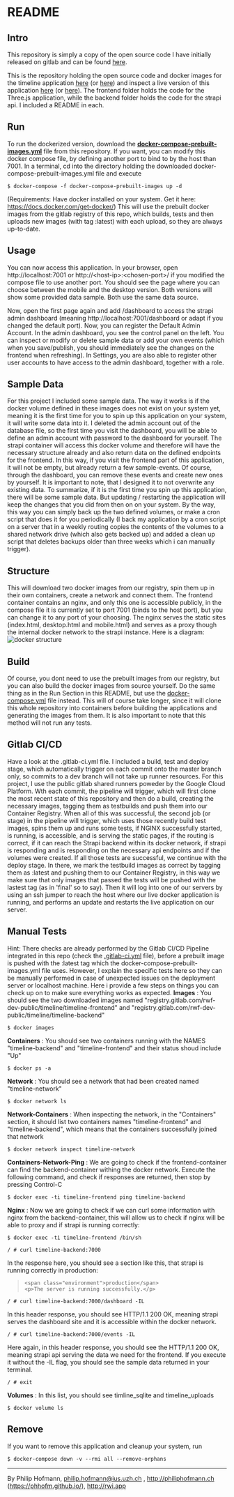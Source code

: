 
# README

## Intro

This repository is simply a copy of the open source code I have initially released on gitlab and can be found [here](https://gitlab.com/rwf-dev-public/timeline).

This is the repository holding the open source code and docker images for the timeline application [here](https://lht.rwi.app/) (or [here](https://web.archive.org/web/20210618111754/https://rwi.app/timeline/)) and inspect a live version of this application [here](https://rwi.app/historytimeline/) (or [here](https://web.archive.org/web/20210519085254/https://rwi.app/historytimeline/)). The frontend folder holds the code for the Three.js application, while the backend folder holds the code for the strapi api. I included a README in each.

## Run
To run the dockerized version, download the [**docker-compose-prebuilt-images.yml**](https://gitlab.com/rwf-dev-public/timeline/-/blob/master/docker-compose-prebuilt-images.yml) file from this repository.
If you want, you can modify this docker compose file, by defining another port to bind to by the host than 7001.
In a terminal, cd into the directory holding the downloaded docker-compose-prebuilt-images.yml file and execute 
```
$ docker-compose -f docker-compose-prebuilt-images up -d
```
(Requirements: Have docker installed on your system. Get it here: https://docs.docker.com/get-docker/)
This will use the prebuilt docker images from the gitlab registry of this repo, which builds, tests and then uploads new images (with tag :latest) with each upload, so they are always up-to-date.

## Usage

You can now access this application. In your browser, open http://localhost:7001 or http://\<host-ip\>:\<chosen-port\>/ if you modified the compose file to use another port. You should see the page where you can choose between the mobile and the desktop version. Both versions will show some provided data sample. Both use the same data source.

Now, open the first page again and add /dashboard to access the strapi admin dashboard (meaning http://localhost:7001/dashboard or adapt if you changed the default port). Now, you can register the Default Admin Account. In the admin dashboard, you see the control panel on the left. You can inspect or modify or delete sample data or add your own events (which when you save/publish, you should immediately see the changes on the frontend when refreshing). In Settings, you are also able to register other user accounts to have access to the admin dashboard, together with a role.

## Sample Data
For this project I included some sample data. The way it works is if the docker volume defined in these images does not exist on your system yet, meaning it is the first time for you to spin up this application on your system, it will write some data into it. I deleted the admin account out of the database file, so the first time you visit the dashboard, you will be able to define an admin account with password to the dashboard for yourself. The strapi container will access this docker volume and therefore will have the necessary structure already and also return data on the defined endpoints for the frontend. In this way, if you visit the frontend part of this application, it will not be empty, but already return a few sample-events. Of course, through the dashboard, you can remove these events and create new ones by yourself. It is important to note, that I designed it to not overwrite any existing data. To summarize, if it is the first time you spin up this application, there will be some sample data. But updating / restarting the application will keep the changes that you did from then on on your system. By the way, this way you can simply back up the two defined volumes, or make a cron script that does it for you periodically (I back my application by a cron script on a server that in a weekly routing copies the contents of the volumes to a shared network drive (which also gets backed up) and added a clean up script that deletes backups older than three weeks which i can manually trigger).

## Structure
This will download two docker images from our registry, spin them up in their own containers, create a network and connect them. The frontend container contains an nginx, and only this one is accessible publicly, in the compose file it is currently set to port 7001 (binds to the host port), but you can change it to any port of your choosing. The nginx serves the static sites (index.html, desktop.html and mobile.html) and serves as a proxy though the internal docker network to the strapi instance. Here is a diagram:
![docker structure](https://gitlab.com/rwf-dev-public/timeline/-/raw/master/timeline-docker.svg)
## Build
Of course, you dont need to use the prebuilt images from our registry, but you can also build the docker images from source yourself. Do the same thing as in the Run Section in this README, but use the [docker-compose.yml](https://gitlab.com/rwf-dev-public/timeline/-/blob/master/docker-compose.yml) file instead. This will of course take longer, since it will clone this whole repository into containers before building the applications and generating the images from them. It is also important to note that this method will not run any tests.

## Gitlab CI/CD
Have a look at the .gitlab-ci.yml file. I included a build, test and deploy stage, which automatically trigger on each commit onto the master branch only, so commits to a dev branch will not take up runner resources. For this project, I use the public gitlab shared runners poweder by the Google Cloud Platform. Wth each commit, the pipeline will trigger, which will first clone the most recent state of this repository and then do a build, creating the necessary images, tagging them as testbuilds and push them into our Container Registry. When all of this was successful, the second job (or stage) in the pipeline will trigger, which uses those recently build test images, spins them up and runs some tests, if NGINX successfully started, is running, is accessible, and is serving the static pages, if the routing is correct, if it can reach the Strapi backend within its docker network, if strapi is responding and is responding on the necessary api endpoints and if the volumes were created. If all those tests are successful, we continue with the deploy stage. In there, we mark the testbuild images as correct by tagging them as :latest and pushing them to our Container Registry, in this way we make sure that only images that passed the tests will be pushed with the lastest tag (as in 'final' so to say). Then it will log into one of our servers by using an ssh jumper to reach the host where our live docker application is running, and performs an update and restarts the live application on our server.

## Manual Tests
Hint: There checks are already performed by the Gitlab CI/CD Pipeline integrated in this repo (check the [.gitlab-ci.yml](https://gitlab.com/rwf-dev-public/timeline/-/blob/master/.gitlab-ci.yml) file), before a prebuilt image is pushed with the :latest tag which the docker-compose-prebuilt-images.yml file uses. However, I explain the specific tests here so they can be manually performed in case of unexpected issues on the deployment server or localhost machine.
Here i provide a few steps on things you can check up on to make sure everything works as expected.
**Images** : You should see the two downloaded images named "registry.gitlab.com/rwf-dev-public/timeline/timeline-frontend" and "registry.gitlab.com/rwf-dev-public/timeline/timeline-backend"
```
$ docker images
```
**Containers** : You should see two containers running with the NAMES "timeline-backend" and "timeline-frontend" and their status shoud include "Up"
```
$ docker ps -a
```
**Network** :  You should see a network that had been created named "timeline-network"
```
$ docker network ls
```
**Network-Containers** :  When inspecting the network, in the "Containers" section, it should list two containers names "timeline-frontend" and "timeline-backend", which means that the containers successfully joined that network
```
$ docker network inspect timeline-network
```
**Containers-Network-Ping** :  We are going to check if the frontend-container can find the backend-container withing the docker network. Execute the following command, and check if responses are returned, then stop by pressing Control-C
```
$ docker exec -ti timeline-frontend ping timeline-backend
```
**Nginx** :  Now we are going to check if we can curl some information with nginx from the backend-container, this will allow us to check if nginx will be able to proxy and if strapi is running correctly:
```
$ docker exec -ti timeline-frontend /bin/sh
```
```
/ # curl timeline-backend:7000
```
In the response here, you should see a section like this, that strapi is running correctly in production:
>     <span class="environment">production</span>
>     <p>The server is running successfully.</p>
```
/ # curl timeline-backend:7000/dashboard -IL
```
In this header response, you should see HTTP/1.1 200 OK, meaning strapi serves the dashboard site and it is accessible within the docker network.
```
/ # curl timeline-backend:7000/events -IL
```
Here again, in this header response, you should see the HTTP/1.1 200 OK, meaning strapi api serving the data we need for the frontend. If you execute it without the -IL flag, you should see the sample data returned in your terminal.
```
/ # exit
```
**Volumes** :  In this list, you should see timline_sqlite and timeline_uploads
```
$ docker volume ls
```

## Remove
If you want to remove this application and cleanup your system, run
```
$ docker-compose down -v --rmi all --remove-orphans
```
---
By Philip Hofmann, philip.hofmann@ius.uzh.ch , http://philiphofmann.ch (https://phhofm.github.io/), http://rwi.app
